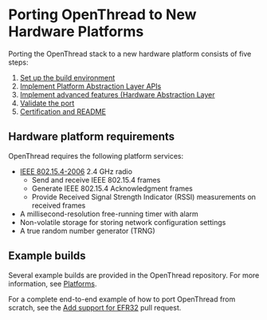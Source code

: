 # Porting OpenThread to New Hardware Platforms

Porting the OpenThread stack to a new hardware platform consists of five steps:

1.  [Set up the build environment](https://github.com/openthread/openthread/blob/master/doc/site/en/guides/porting/set-up-the-build-environment.md)
1.  [Implement Platform Abstraction Layer APIs](https://github.com/openthread/openthread/blob/master/doc/site/en/guides/porting/implement-platform-abstraction-layer-apis.md)
1.  [Implement advanced features (Hardware Abstraction Layer](https://github.com/openthread/openthread/blob/master/doc/site/en/guides/porting/implement-advanced-features.md)
1.  [Validate the port](https://github.com/openthread/openthread/blob/master/doc/site/en/guides/porting/validate-the-port.md)
1.  [Certification and README](https://github.com/openthread/openthread/blob/master/doc/site/en/guides/porting/certification-and-readme.md)

## Hardware platform requirements

OpenThread requires the following platform services:

-   [IEEE 802.15.4-2006](https://standards.ieee.org/findstds/standard/802.15.4-2006.html)
    2.4 GHz radio
    -   Send and receive IEEE 802.15.4 frames
    -   Generate IEEE 802.15.4 Acknowledgment frames
    -   Provide Received Signal Strength Indicator (RSSI) measurements on
        received frames
-   A millisecond-resolution free-running timer with alarm
-   Non-volatile storage for storing network configuration settings
-   A true random number generator (TRNG)

## Example builds

Several example builds are provided in the OpenThread repository. For more
information, see [Platforms](https://openthread.io/platforms).

For a complete end-to-end example of how to port OpenThread from scratch, see
the [Add support for EFR32](https://github.com/openthread/openthread/pull/1592)
pull request.

